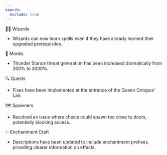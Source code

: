 ```yaml
---
search:
  exclude: true
---
```


🧙‍♂️ Wizards

- Wizards can now learn spells even if they have already learned their upgraded prerequisites.

🧘 Monks

- Thunder Stance threat generation has been increased dramatically from 300% to 3000%.

🔍 Quests

- Fixes have been implemented at the entrance of the Queen Octopus' Lair.

🗺️ Spawners

- Resolved an issue where chests could spawn too close to doors, potentially blocking access.

✨ Enchantment Craft

- Descriptions have been updated to include enchantment prefixes, providing clearer information on effects.
